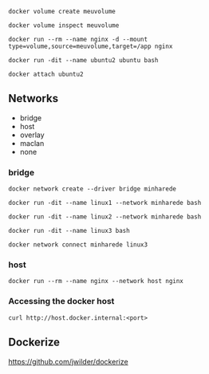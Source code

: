 ```shell
docker volume create meuvolume
```

```shell
docker volume inspect meuvolume
```

```shell
docker run --rm --name nginx -d --mount type=volume,source=meuvolume,target=/app nginx
```

```shell
docker run -dit --name ubuntu2 ubuntu bash
```

```shell
docker attach ubuntu2
```

## Networks
  - bridge
  - host
  - overlay
  - maclan
  - none

### bridge

```shell
docker network create --driver bridge minharede
```

```shell
docker run -dit --name linux1 --network minharede bash
```

```shell
docker run -dit --name linux2 --network minharede bash
```

```shell
docker run -dit --name linux3 bash
```

```shell
docker network connect minharede linux3
```

### host

```shell
docker run --rm --name nginx --network host nginx
```

### Accessing the docker host

```shell
curl http://host.docker.internal:<port>
```


## Dockerize

https://github.com/jwilder/dockerize

